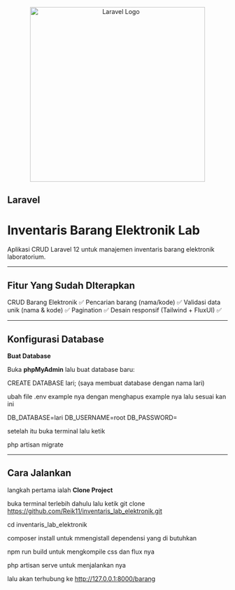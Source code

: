 <p align="center"><a href="https://laravel.com" target="_blank"><img src="https://raw.githubusercontent.com/laravel/art/master/logo-lockup/5%20SVG/2%20CMYK/1%20Full%20Color/laravel-logolockup-cmyk-red.svg" width="400" alt="Laravel Logo"></a></p>

<p align="center">

</p>

## Laravel

# Inventaris Barang Elektronik Lab

Aplikasi CRUD Laravel 12 untuk manajemen inventaris barang elektronik laboratorium.

---

## Fitur Yang Sudah DIterapkan

 CRUD Barang Elektronik                 ✅
 Pencarian barang (nama/kode)           ✅
 Validasi data unik (nama & kode)       ✅
 Pagination                             ✅
 Desain responsif (Tailwind + FluxUI)   ✅

---
## Konfigurasi Database

**Buat Database**

Buka **phpMyAdmin** lalu buat database baru:

CREATE DATABASE lari; (saya membuat database dengan nama lari)

ubah file .env example nya dengan menghapus example nya lalu sesuai kan ini

DB_DATABASE=lari
DB_USERNAME=root
DB_PASSWORD=

setelah itu buka terminal lalu ketik 

php artisan migrate

---
## Cara Jalankan

 langkah pertama ialah **Clone Project** 

buka terminal terlebih dahulu lalu ketik git clone https://github.com/Reik11/inventaris_lab_elektronik.git

cd inventaris_lab_elektronik

composer install untuk mmengistall dependensi yang di butuhkan

npm run build untuk mengkompile css dan flux nya

php artisan serve untuk menjalankan nya

lalu akan terhubung ke http://127.0.0.1:8000/barang
